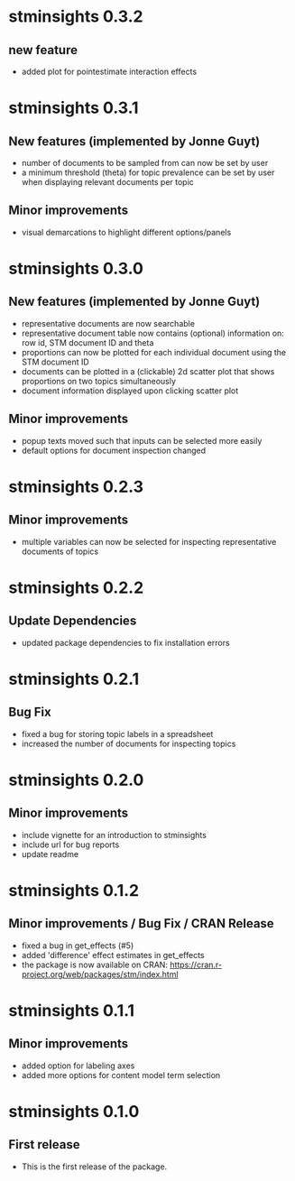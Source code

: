 # stminsights 0.3.2

## new feature

* added plot for pointestimate interaction effects

# stminsights 0.3.1

## New features (implemented by Jonne Guyt)

* number of documents to be sampled from can now be set by user
* a minimum threshold (theta) for topic prevalence can be set by user when displaying relevant documents per topic

## Minor improvements

* visual demarcations to highlight different options/panels

# stminsights 0.3.0

## New features (implemented by Jonne Guyt)

* representative documents are now searchable
* representative document table now contains (optional) information on: row id, STM document ID and theta
* proportions can now be plotted for each individual document using the STM document ID
* documents can be plotted in a (clickable) 2d scatter plot that shows proportions on two topics simultaneously
* document information displayed upon clicking scatter plot

## Minor improvements

* popup texts moved such that inputs can be selected more easily
* default options for document inspection changed

# stminsights 0.2.3

## Minor improvements

* multiple variables can now be selected for inspecting representative documents of topics

# stminsights 0.2.2

## Update Dependencies

* updated package dependencies to fix installation errors

# stminsights 0.2.1

## Bug Fix

* fixed a bug for storing topic labels in a spreadsheet
* increased the number of documents for inspecting topics


# stminsights 0.2.0

## Minor improvements

* include vignette for an introduction to stminsights
* include url for bug reports
* update readme


# stminsights 0.1.2

## Minor improvements / Bug Fix / CRAN Release

* fixed a bug in get_effects (#5)
* added 'difference' effect estimates in get_effects
* the package is now available on CRAN: https://cran.r-project.org/web/packages/stm/index.html

# stminsights 0.1.1

## Minor improvements

* added option for labeling axes
* added more options for content model term selection

# stminsights 0.1.0

## First release

* This is the first release of the package.
